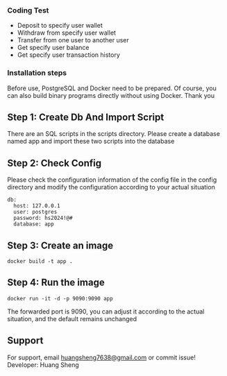 ### Coding Test

- Deposit to specify user wallet
- Withdraw from specify user wallet
- Transfer from one user to another user
- Get specify user balance
- Get specify user transaction history

### Installation steps

Before use, PostgreSQL and Docker need to be prepared. Of course, you can also build binary programs directly without using Docker. Thank you

## Step 1: Create Db And Import Script

There are an SQL scripts in the scripts directory. Please create a database named app and import these two scripts into the database

## Step 2: Check Config

Please check the configuration information of the config file in the config directory and modify the configuration according to your actual situation

    db:
      host: 127.0.0.1
      user: postgres
      password: hs2024!@#
      database: app

## Step 3: Create an image

    docker build -t app .

## Step 4: Run the image

    docker run -it -d -p 9090:9090 app

The forwarded port is 9090, you can adjust it according to the actual situation, and the default remains unchanged

## Support

For support, email huangsheng7638@gmail.com or commit issue! Developer: Huang Sheng